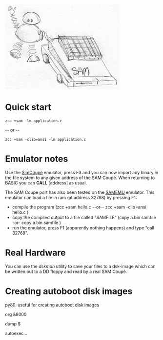 
![](images/platform/sam.jpg)


# Quick start

    zcc +sam -lm application.c

-- or --

    zcc +sam -clib=ansi -lm application.c

# Emulator notes

Use the [SimCoupè](http://sourceforge.net/projects/simcoupe/) emulator, press F3 and you can now import any binary in the file system to any given address of the SAM Coupé.  When returning to BASIC you can **CALL** [address] as usual.

The SAM Coupe port has also been tested on the [SAMEMU](http://www.inf.upol.cz/~keprta/sam/samemu/welcome.html) emulator.
This emulator can load a file in ram (at address 32768) by pressing F1:

* compile the program (zcc +sam hello.c  --or--  zcc +sam -clib=ansi hello.c  )
* copy the compiled output to a file called "SAMFILE" (copy a.bin samfile -or- copy a.bin samfile )
* run the emulator, press F1 (apparently nothing happens) and type "call 32768".

# Real Hardware

You can use the *dskman* utility to save your files to a dsk-image which can be written out to a DD floppy and read by a real SAM Coupé.  

# Creating autoboot disk images

[py80, useful for creating autoboot disk images](https://github.com/simonowen/pyz80)

org &8000

dump $

autoexec...
